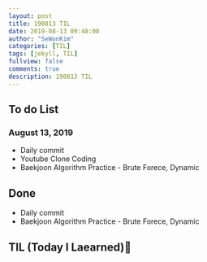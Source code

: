 ```yaml
---
layout: post
title: 190813 TIL
date: 2019-08-13 09:48:00
author: "SeWonKim"
categories: [TIL]
tags: [jekyll, TIL]
fullview: false
comments: true
description: 190813 TIL
---
```


## To do List

### August 13, 2019

- Daily commit
- Youtube Clone Coding
- Baekjoon Algorithm Practice - Brute Forece, Dynamic

## Done

- Daily commit
- Baekjoon Algorithm Practice - Brute Forece, Dynamic

## TIL (Today I Laearned)🤔
